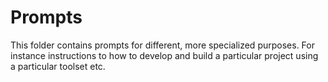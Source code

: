 # Prompts

This folder contains prompts for different, more specialized purposes. For instance instructions to how to develop and build a particular project using a particular toolset etc.

